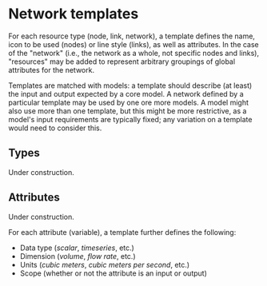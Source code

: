 # Network templates

For each resource type \(node, link, network\), a template defines the name, icon to be used \(nodes\) or line style \(links\), as well as attributes. In the case of the "network" \(i.e., the network as a whole, not specific nodes and links\), "resources" may be added to represent arbitrary groupings of global attributes for the network.

Templates are matched with models: a template should describe \(at least\) the input and output expected by a core model. A network defined by a particular template may be used by one ore more models. A model might also use more than one template, but this might be more restrictive, as a model's input requirements are typically fixed; any variation on a template would need to consider this.

## Types

Under construction.

## Attributes

Under construction.

For each attribute \(variable\), a template further defines the following:

* Data type \(_scalar_, _timeseries_, etc.\)
* Dimension \(_volume_, _flow rate_, etc.\)
* Units \(_cubic meters_, _cubic meters per second_, etc.\)
* Scope \(whether or not the attribute is an input or output\)

